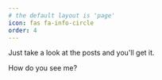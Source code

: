 ```yaml
---
# the default layout is 'page'
icon: fas fa-info-circle
order: 4
---
```


Just take a look at the posts and you'll get it.

How do you see me?

